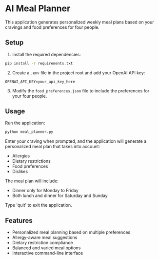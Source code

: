 # AI Meal Planner

This application generates personalized weekly meal plans based on your cravings and food preferences for four people.

## Setup

1. Install the required dependencies:
```bash
pip install -r requirements.txt
```

2. Create a `.env` file in the project root and add your OpenAI API key:
```
OPENAI_API_KEY=your_api_key_here
```

3. Modify the `food_preferences.json` file to include the preferences for your four people.

## Usage

Run the application:
```bash
python meal_planner.py
```

Enter your craving when prompted, and the application will generate a personalized meal plan that takes into account:
- Allergies
- Dietary restrictions
- Food preferences
- Dislikes

The meal plan will include:
- Dinner only for Monday to Friday
- Both lunch and dinner for Saturday and Sunday

Type 'quit' to exit the application.

## Features

- Personalized meal planning based on multiple preferences
- Allergy-aware meal suggestions
- Dietary restriction compliance
- Balanced and varied meal options
- Interactive command-line interface 